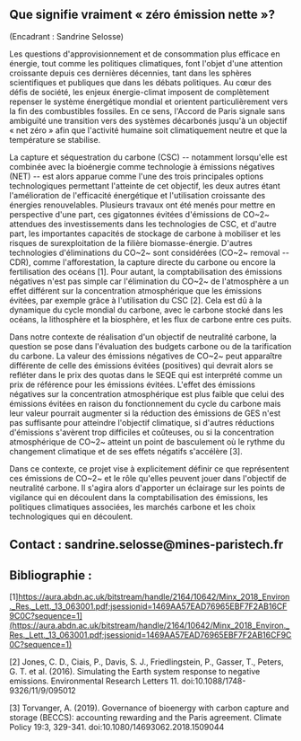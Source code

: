 ## Que signifie vraiment « zéro émission nette »?

(Encadrant : Sandrine Selosse)

Les questions d\'approvisionnement et de consommation plus efficace en
énergie, tout comme les politiques climatiques, font l\'objet d\'une
attention croissante depuis ces dernières décennies, tant dans les
sphères scientifiques et publiques que dans les débats politiques. Au
cœur des défis de société, les enjeux énergie-climat imposent de
complètement repenser le système énergétique mondial et orientent
particulièrement vers la fin des combustibles fossiles. En ce sens,
l'Accord de Paris signale sans ambiguïté une transition vers des
systèmes décarbonés jusqu'à un objectif « net zéro » afin que l'activité
humaine soit climatiquement neutre et que la température se stabilise.

La capture et séquestration du carbone (CSC) -- notamment lorsqu'elle
est combinée avec la bioénergie comme technologie à émissions négatives
(NET) -- est alors apparue comme l'une des trois principales options
technologiques permettant l'atteinte de cet objectif, les deux autres
étant l'amélioration de l'efficacité énergétique et l'utilisation
croissante des énergies renouvelables. Plusieurs travaux ont été menés
pour mettre en perspective d'une part, ces gigatonnes évitées
d\'émissions de CO~2~ attendues des investissements dans les
technologies de CSC, et d'autre part, les importantes capacités de
stockage de carbone à mobiliser et les risques de surexploitation de la
filière biomasse-énergie. D'autres technologies d'éliminations du CO~2~
sont considérées (CO~2~ removal -- CDR), comme l'afforestation, la
capture directe du carbone ou encore la fertilisation des océans \[1\].
Pour autant, la comptabilisation des émissions négatives n\'est pas
simple car l\'élimination du CO~2~ de l\'atmosphère a un effet différent
sur la concentration atmosphérique que les émissions évitées, par
exemple grâce à l\'utilisation du CSC \[2\]. Cela est dû à la dynamique
du cycle mondial du carbone, avec le carbone stocké dans les océans, la
lithosphère et la biosphère, et les flux de carbone entre ces puits.

Dans notre contexte de réalisation d'un objectif de neutralité carbone,
la question se pose dans l'évaluation des budgets carbone ou de la
tarification du carbone. La valeur des émissions négatives de CO~2~ peut
apparaître différente de celle des émissions évitées (positives) qui
devrait alors se refléter dans le prix des quotas dans le SEQE qui est
interprété comme un prix de référence pour les émissions évitées.
L\'effet des émissions négatives sur la concentration atmosphérique est
plus faible que celui des émissions évitées en raison du fonctionnement
du cycle du carbone mais leur valeur pourrait augmenter si la réduction
des émissions de GES n\'est pas suffisante pour atteindre l\'objectif
climatique, si d\'autres réductions d\'émissions s\'avèrent trop
difficiles et coûteuses, ou si la concentration atmosphérique de CO~2~
atteint un point de basculement où le rythme du changement climatique et
de ses effets négatifs s\'accélère \[3\].

Dans ce contexte, ce projet vise à explicitement définir ce que
représentent ces émissions de CO~2~ et le rôle qu'elles peuvent jouer
dans l'objectif de neutralité carbone. Il s'agira alors d'apporter un
éclairage sur les points de vigilance qui en découlent dans la
comptabilisation des émissions, les politiques climatiques associées,
les marchés carbone et les choix technologiques qui en découlent.

## Contact : sandrine.selosse\@mines-paristech.fr

## Bibliographie :

\[1\]https://aura.abdn.ac.uk/bitstream/handle/2164/10642/Minx_2018_Environ._Res._Lett._13_063001.pdf;jsessionid=1469AA57EAD76965EBF7F2AB16CF9C0C?sequence=1](https://aura.abdn.ac.uk/bitstream/handle/2164/10642/Minx_2018_Environ._Res._Lett._13_063001.pdf;jsessionid=1469AA57EAD76965EBF7F2AB16CF9C0C?sequence=1)

\[2\] Jones, C. D., Ciais, P., Davis, S. J., Friedlingstein, P.,
Gasser, T., Peters, G. T. et al. (2016). Simulating the Earth system
response to negative emissions. Environmental Research Letters 11.
doi:10.1088/1748-9326/11/9/095012

\[3\] Torvanger, A. (2019). Governance of bioenergy with carbon
capture and storage (BECCS): accounting rewarding and the Paris agreement. Climate Policy 19:3, 329-341.
doi:10.1080/14693062.2018.1509044
